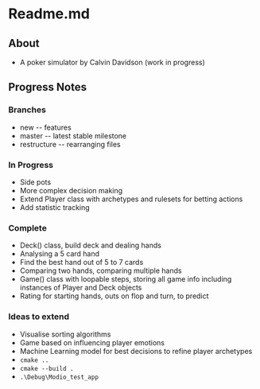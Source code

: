 # Readme.md
## About
* A poker simulator by Calvin Davidson (work in progress)
## Progress Notes
### Branches
* new -- features
* master -- latest stable milestone
* restructure -- rearranging files
### In Progress
* Side pots
* More complex decision making
* Extend Player class with archetypes and rulesets for betting actions
* Add statistic tracking

### Complete
* Deck() class, build deck and dealing hands
* Analysing a 5 card hand
* Find the best hand out of 5 to 7 cards
* Comparing two hands, comparing multiple hands
* Game() class with loopable steps, storing all game info including instances of Player and Deck objects
* Rating for starting hands, outs on flop and turn, to predict

### Ideas to extend
* Visualise sorting algorithms
* Game based on influencing player emotions
* Machine Learning model for best decisions to refine player archetypes
* `cmake ..`
* `cmake --build .`
* `.\Debug\Modio_test_app`
